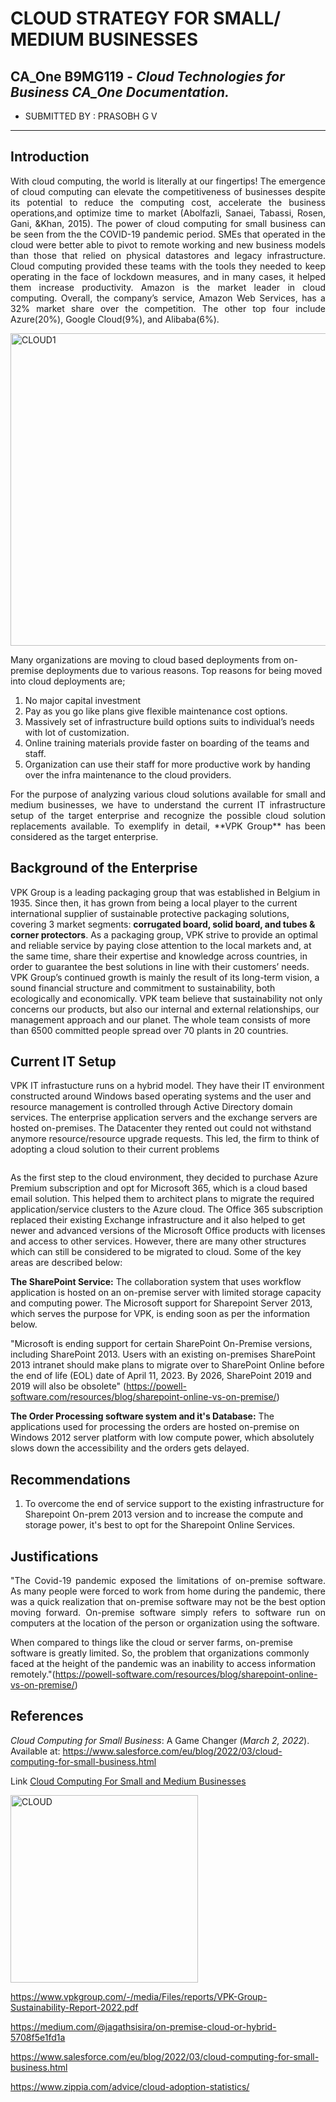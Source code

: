 
# CLOUD STRATEGY FOR SMALL/ MEDIUM BUSINESSES

## **CA_One B9MG119** - *Cloud Technologies for Business CA_One Documentation.*


- SUBMITTED BY : PRASOBH G V

-----------------------------------------------


## Introduction
<p align="justify">
With cloud computing, the world is literally at our fingertips! The emergence of cloud computing can elevate the competitiveness
of businesses despite its potential to reduce the computing cost, accelerate the business operations,and optimize time to market
(Abolfazli, Sanaei, Tabassi, Rosen, Gani, &Khan, 2015). The power of cloud computing for small business can be seen from the the COVID-19 pandemic period. SMEs that operated in the cloud were better able to pivot to remote working and new business models 
than those that relied on physical datastores and legacy infrastructure. Cloud computing provided these teams with the tools they needed to keep operating in the face of lockdown measures, and in many cases, it helped them increase productivity. Amazon is the market leader in cloud computing. Overall, the company’s service, Amazon Web Services, has a 32% market share over the competition. The other top four include Azure(20%), Google Cloud(9%), and Alibaba(6%).
</p>

<img width="900" height="500" alt="CLOUD1" src="https://bnz05pap001files.storage.live.com/y4mgyT_wFeu-Yu6jX8EQBs0PJaWLNnBtM9txU361Gwpq35UsTrRxlFu9tauKvvWRb6k6DbmuhQw2i9wOa7FOuzNgl7QzBqG_hOA2pVapu6CTwrVm9KvdspAhb3Xx5arLUcQ1Jg73srtUFLhC-2pTMd_8L6AZqqzoIGnqk48nrCTFdPbDsfSvXO8qvZxB5Mx2_umGlT00E_pVR-0F-srgs5QFLkgvY0_BAmvdJuMYSBgL1E?encodeFailures=1&width=776&height=520">

<p align="justify">

Many organizations are moving to cloud based deployments from on-premise deployments due to various reasons. Top reasons for being moved into cloud deployments are;
</p>

<ol>
  <li>No major capital investment</li>
  <li>Pay as you go like plans give flexible maintenance cost options.</li>
  <li>Massively set of infrastructure build options suits to individual’s needs with lot of customization.</li>
  <li>Online training materials provide faster on boarding of the teams and staff.</li>
  <li>Organization can use their staff for more productive work by handing over the infra maintenance to the cloud providers.
</li>
</ol>

<p align="justify">
For the purpose of analyzing various cloud solutions available for small and medium businesses, we have to understand the current IT infrastructure setup of the target enterprise and recognize the possible cloud solution replacements available. To exemplify in detail, **VPK Group** has  been considered as the target enterprise. 
</p>

## Background of the Enterprise
<p align="justify">

VPK Group is a leading packaging group that was established in Belgium in 1935. Since then, it has grown from being a local player to the current international supplier of sustainable protective packaging solutions, covering 3 market segments: **corrugated board, solid board, and tubes & corner protectors**. As a packaging group, VPK strive to provide an optimal and reliable service by paying close attention to the local markets and, at the same time, share their expertise and knowledge across countries, in order to guarantee the best solutions in line with their customers’ needs. VPK Group’s continued growth is mainly the result of its long-term vision, a sound financial structure and commitment to sustainability, both ecologically and economically. VPK team believe that sustainability not only concerns our products, but also our internal and external relationships, our management approach and our planet. The whole team consists of more than 6500 committed people spread over 70 plants in 20 countries.

</p>

## Current IT Setup
<p align="justify">

VPK IT infrastucture runs on a hybrid model. They have their IT environment constructed around Windows based operating systems and the  user and resource management is controlled through Active Directory domain services. The enterprise application servers and the exchange servers are hosted on-premises. The Datacenter they rented out could not withstand anymore resource/resource upgrade requests. This led, the firm to think of adopting a cloud solution to their current problems
</p>

<Image>
<p align="justify">

As the first step to the cloud environment, they decided to purchase Azure Premium subscription and opt for Microsoft 365, which is a  cloud based email solution. This helped them to architect plans to migrate the required application/service clusters to the Azure cloud. The Office 365 subscription replaced their existing Exchange infrastructure and it also helped to get newer and advanced versions of the Microsoft Office products with licenses and access to other services. However, there are many other structures which can still be considered to be migrated to cloud. Some of the key areas are described below:

**The SharePoint Service:** The collaboration system that uses workflow application is hosted on an on-premise server with limited storage capacity and computing power. The Microsoft support for Sharepoint Server 2013, which serves the purpose for VPK,  is ending soon as per the information below.
<p align="justify">

"Microsoft is ending support for certain SharePoint On-Premise versions, including SharePoint 2013. Users with an existing on-premises SharePoint 2013 intranet should make plans to migrate over to SharePoint Online before the end of life (EOL) date of April 11, 2023. By 2026, SharePoint 2019 and 2019 will also be obsolete" (https://powell-software.com/resources/blog/sharepoint-online-vs-on-premise/)

**The Order Processing software system and it's Database:**
The applications used for processing the orders are hosted on-premise on Windows 2012 server platform with low compute power, which absolutely slows down the accessibility and the orders gets delayed.
</p>

## Recommendations 
<p align="justify">

1. To overcome the end of service support to the existing infrastructure for Sharepoint On-prem 2013 version and to increase the compute and storage power, it's best to opt for the Sharepoint Online Services.
</p>

## Justifications
<p align="justify">
"The Covid-19 pandemic exposed the limitations of on-premise software. As many people were forced to work from home during the pandemic, there was a quick realization that on-premise software may not be the best option moving forward. On-premise software simply refers to software run on computers at the location of the person or organization using the software.

When compared to things like the cloud or server farms, on-premise software is greatly limited. So, the problem that organizations commonly faced at the height of the pandemic was an inability to access information remotely."(https://powell-software.com/resources/blog/sharepoint-online-vs-on-premise/)
</p>

## References
*Cloud Computing for Small Business*: A Game Changer (*March 2, 2022*). Available at: https://www.salesforce.com/eu/blog/2022/03/cloud-computing-for-small-business.html

Link [Cloud Computing For Small and Medium Businesses](https://ieeexplore.ieee.org/stamp/stamp.jsp?tp=&arnumber=6470904)

<img width="300" height="300" alt="CLOUD" src="https://www.eginnovations.com/blog/wp-content/uploads/2021/09/Cloud-Computing.jpg">

https://www.vpkgroup.com/-/media/Files/reports/VPK-Group-Sustainability-Report-2022.pdf

https://medium.com/@jagathsisira/on-premise-cloud-or-hybrid-5708f5e1fd1a

https://www.salesforce.com/eu/blog/2022/03/cloud-computing-for-small-business.html

https://www.zippia.com/advice/cloud-adoption-statistics/
</p>
